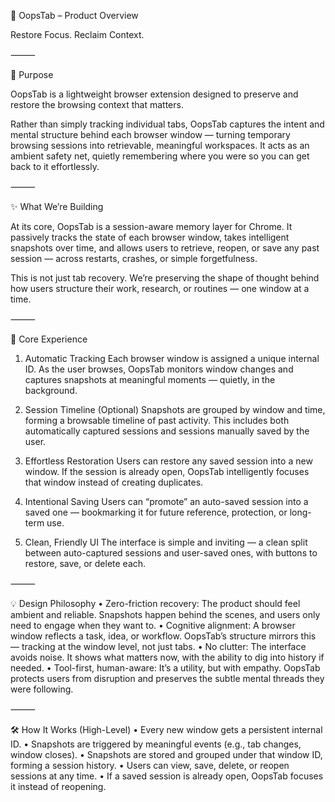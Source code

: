 🧭 OopsTab – Product Overview

Restore Focus. Reclaim Context.

⸻

🎯 Purpose

OopsTab is a lightweight browser extension designed to preserve and restore the browsing context that matters.

Rather than simply tracking individual tabs, OopsTab captures the intent and mental structure behind each browser window — turning temporary browsing sessions into retrievable, meaningful workspaces. It acts as an ambient safety net, quietly remembering where you were so you can get back to it effortlessly.

⸻

✨ What We’re Building

At its core, OopsTab is a session-aware memory layer for Chrome. It passively tracks the state of each browser window, takes intelligent snapshots over time, and allows users to retrieve, reopen, or save any past session — across restarts, crashes, or simple forgetfulness.

This is not just tab recovery. We’re preserving the shape of thought behind how users structure their work, research, or routines — one window at a time.

⸻

🧱 Core Experience

1. Automatic Tracking
   Each browser window is assigned a unique internal ID. As the user browses, OopsTab monitors window changes and captures snapshots at meaningful moments — quietly, in the background.

2. Session Timeline (Optional)
   Snapshots are grouped by window and time, forming a browsable timeline of past activity. This includes both automatically captured sessions and sessions manually saved by the user.

3. Effortless Restoration
   Users can restore any saved session into a new window. If the session is already open, OopsTab intelligently focuses that window instead of creating duplicates.

4. Intentional Saving
   Users can “promote” an auto-saved session into a saved one — bookmarking it for future reference, protection, or long-term use.

5. Clean, Friendly UI
   The interface is simple and inviting — a clean split between auto-captured sessions and user-saved ones, with buttons to restore, save, or delete each.

⸻

💡 Design Philosophy
• Zero-friction recovery: The product should feel ambient and reliable. Snapshots happen behind the scenes, and users only need to engage when they want to.
• Cognitive alignment: A browser window reflects a task, idea, or workflow. OopsTab’s structure mirrors this — tracking at the window level, not just tabs.
• No clutter: The interface avoids noise. It shows what matters now, with the ability to dig into history if needed.
• Tool-first, human-aware: It’s a utility, but with empathy. OopsTab protects users from disruption and preserves the subtle mental threads they were following.

⸻

🛠 How It Works (High-Level)
• Every new window gets a persistent internal ID.
• Snapshots are triggered by meaningful events (e.g., tab changes, window closes).
• Snapshots are stored and grouped under that window ID, forming a session history.
• Users can view, save, delete, or reopen sessions at any time.
• If a saved session is already open, OopsTab focuses it instead of reopening.
